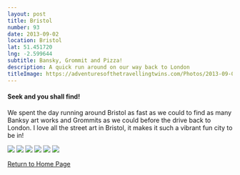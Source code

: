 ```yaml
---
layout: post
title: Bristol
number: 93
date: 2013-09-02
location: Bristol
lat: 51.451720
lng: -2.599644
subtitle: Bansky, Grommit and Pizza!
description: A quick run around on our way back to London
titleImage: https://adventuresofthetravellingtwins.com/Photos/2013-09-02-Bristol/IMG_3937.JPG
---
```


<h4>Seek and you shall find!</h4>

We spent the day running around Bristol as fast as we could to find as many Banksy art works and Grommits as we could before the drive back to London.
I love all the street art in Bristol, it makes it such a vibrant fun city to be in!

<img src="https://adventuresofthetravellingtwins.com/Photos/2013-09-02-Bristol/IMG_3907.JPG" class="image1">
<img src="https://adventuresofthetravellingtwins.com/Photos/2013-09-02-Bristol/P1010086.JPG" class="image1">
<img src="https://adventuresofthetravellingtwins.com/Photos/2013-09-02-Bristol/P1010177.JPG" class="image1">
<img src="https://adventuresofthetravellingtwins.com/Photos/2013-09-02-Bristol/P1010120.JPG" class="image1">
<img src="https://adventuresofthetravellingtwins.com/Photos/2013-09-02-Bristol/P1010160.JPG" class="image1">
<img src="https://adventuresofthetravellingtwins.com/Photos/2013-09-02-Bristol/P1010118.JPG" class="image1">


<a href="https://adventuresofthetravellingtwins.com/">Return to Home Page</a>
